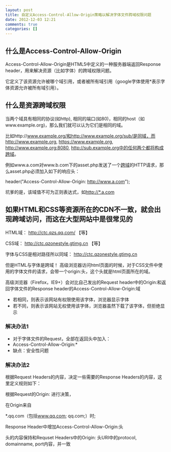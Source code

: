 ```yaml
---
layout: post
title: 自定义Access-Control-Allow-Origin策略以解决字体文件跨域权限问题
date: 2012-12-03 12:21
comments: true
categories: []
---
```

<h2>什么是Access-Control-Allow-Origin</h2>
Access-Control-Allow-Origin是HTML5中定义的一种服务器端返回Response header，用来解决资源（比如字体）的跨域权限问题。

它定义了该资源允许被哪个域引用，或者被所有域引用（google字体使用*表示字体资源允许被所有域引用）。
<h2>什么是资源跨域权限</h2>


当两个域具有相同的协议(如http), 相同的端口(如80)，相同的host（如www.example.org)，那么我们就可以认为它们是相同的域。

比如http://www.example.org/和http://www.example.org/sub/是同域，而http://www.example.org, https://www.example.org, http://www.example.org:8080, http://sub.example.org中的任何两个都将构成<a href="http://www.woiweb.net/tag/%E8%B7%A8%E5%9F%9F">跨域</a>。

例如www.a.com对www.b.com下的asset.php发送了一个<a href="http://www.woiweb.net/tag/%E8%B7%A8%E5%9F%9F">跨域</a>的HTTP请求，那么asset.php必须加入如下的响应头：

header("Access-Control-Allow-Origin: <a href="http://www.a.com/">http://www.a.com</a>");

坑爹的是，该域值不可为正则表达式，如<a href="http://*.a.com/">http://*.a.com</a>
<h2>如果HTML和CSS等资源所在的CDN不一致，就会出现跨域访问，而这在大型网站中是很常见的</h2>


HTML域： <a href="http://ctc.qzs.qq.com/">http://ctc.qzs.qq.com</a><a href="http://ctc.qzs.qq.com/">/</a> 【等】

CSS域： <a href="http://ctc.qzonestyle.gtimg.cn/">http://</a><a href="http://ctc.qzonestyle.gtimg.cn/">ctc.qzonestyle.gtimg.cn</a> 【等】

字体与CSS是相对路径所以同域： <a href="http://ctc.qzonestyle.gtimg.cn/">http://</a><a href="http://ctc.qzonestyle.gtimg.cn/">ctc.qzonestyle.gtimg.cn</a>

但是HTML与字体是跨域！
高级浏览器访问html页面的时候，对于CSS文件中使用的字体文件的请求，会带一个origin:头，这个头就是html页面所在的域。
<a href="http://yuguo.us/files/2012/12/1.png"><img class="aligncenter size-full wp-image-1511" title="1" src="http://yuguo.us/files/2012/12/1.png" alt=""   /></a>


高级浏览器（Firefox，IE9+）会对比自己发出的Request header中的Origin:和返回字体文件的Response header的Access-Control-Allow-Origin:域
<ul>
	<li>若相同，则表示该网站有权限使用该字体，浏览器显示字体</li>
	<li>若不同，则表示该网站无权使用该字体，浏览器虽然下载了该字体，但拒绝显示</li>
</ul>
<h3>解决办法1</h3>

<ul>
	<li>对于字体文件的Request，全部在返回头中加入：</li>
	<li>Access-Control-Allow-Origin:*</li>
	<li>缺点：安全性问题</li>
</ul>

<h3>解决办法2</h3>
根据Request Headers的内容，决定一些需要的Response Headers的内容，这里定义规则如下：

根据Request的Origin: 进行决策，

在Origin来自

*.qq.com（包括<span style="text-decoration: underline;"><a href="http://www.qq.com/">www.qq.com</a></span>; qq.com;）时;

Response Header中增加Access-Control-Allow-Origin:头

头的内容保持和Requset Headers中的Origin: 头URI中的protocol, domainname, port内容，并一致




